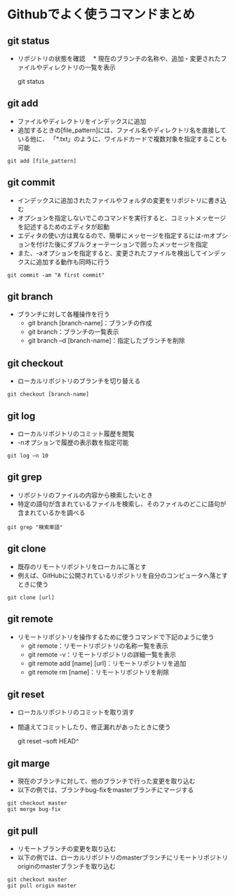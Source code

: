 # Githubでよく使うコマンドまとめ


## git status
  * リポジトリの状態を確認
　* 現在のブランチの名称や、追加・変更されたファイルやディレクトリの一覧を表示  

    git status
    
## git add
   * ファイルやディレクトリをインデックスに追加
   * 追加するときの[file_pattern]には、ファイル名やディレクトリ名を直接している他に、  「*.txt」のように、ワイルドカードで複数対象を指定することも可能
   
    git add [file_pattern]

## git commit
   * インデックスに追加されたファイルやフォルダの変更をリポジトリに書き込む
   * オプションを指定しないでこのコマンドを実行すると、コミットメッセージを記述するためのエディタが起動
   * エディタの使い方は異なるので、簡単にメッセージを指定するには-mオプションを付けた後にダブルクォーテーションで囲ったメッセージを指定
   * また、-aオプションを指定すると、変更されたファイルを検出してインデックスに追加する動作も同時に行う
   
    git commit -am "A first commit"
    
## git branch
   * ブランチに対して各種操作を行う
     * git branch [branch-name]：ブランチの作成
     * git branch：ブランチの一覧表示
     * git branch –d [branch-name]：指定したブランチを削除
     
## git checkout
   * ローカルリポジトリのブランチを切り替える
   
    git checkout [branch-name]
 
## git log
   * ローカルリポジトリのコミット履歴を閲覧
   * -nオプションで履歴の表示数を指定可能
   
    git log –n 10
    
## git grep
   * リポジトリのファイルの内容から検索したいとき
   * 特定の語句が含まれているファイルを検索し、そのファイルのどこに語句が含まれているかを調べる
   
    git grep "検索単語"
    
## git clone 
   * 既存のリモートリポジトリをローカルに落とす
   * 例えば、GitHubに公開されているリポジトリを自分のコンピュータへ落とすときに使う
   
    git clone [url]

## git remote
   * リモートリポジトリを操作するために使うコマンドで下記のように使う
     * git remote：リモートリポジトリの名称一覧を表示
     * git remote -v：リモートリポジトリの詳細一覧を表示
     * git remote add [name] [url]：リモートリポジトリを追加
     * git remote rm [name]：リモートリポジトリを削除
     
## git reset
   * ローカルリポジトリのコミットを取り消す
   * 間違えてコミットしたり、修正漏れがあったときに使う

     git reset –soft HEAD^

## git marge
   * 現在のブランチに対して、他のブランチで行った変更を取り込む
   * 以下の例では、ブランチbug-fixをmasterブランチにマージする
   
    git checkout master
    git merge bug-fix
    
## git pull
   * リモートブランチの変更を取り込む
   * 以下の例では、ローカルリポジトリのmasterブランチにリモートリポジトリoriginのmasterブランチを取り込む
   
    git checkout master
    git pull origin master
    
    
   
